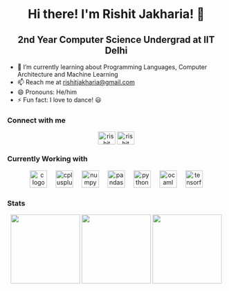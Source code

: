 <h1 align = "center">Hi there! I'm Rishit Jakharia! 👋</h1> 
<h2 align =  "center">2nd Year Computer Science Undergrad at IIT Delhi</h2>

- 🌱 I’m currently learning about Programming Languages, Computer Architecture and Machine Learning
- 📫 Reach me at rishitjakharia@gmail.com
- 😄 Pronouns: He/him
- ⚡ Fun fact: I love to dance! 😃

<h3 align="left">Connect with me</h3>
<div align="center">
  <a href="https://linkedin.com/in/rishit-jakharia/" target="blank"><img align="center" src="https://raw.githubusercontent.com/rahuldkjain/github-profile-readme-generator/master/src/images/icons/Social/linked-in-alt.svg" alt="rishit jakharia" height="30" width="40" /></a>
  <a href="https://www.instagram.com/rishitjakharia_37/" target="blank"><img align="center" src="https://raw.githubusercontent.com/rahuldkjain/github-profile-readme-generator/master/src/images/icons/Social/instagram.svg" alt="rishit jakharia" height="30" width="40" /></a>
</div>

<h3 align="left">Currently Working with</h3>
<div align="center">
  <img src="https://cdn.jsdelivr.net/gh/devicons/devicon/icons/c/c-original.svg" height="40" alt="c logo"  />
  <img width="12" />
  <img src="https://cdn.jsdelivr.net/gh/devicons/devicon/icons/cplusplus/cplusplus-original.svg" height="40" alt="cplusplus logo"  />
  <img width="12" />
  <img src="https://cdn.jsdelivr.net/gh/devicons/devicon/icons/numpy/numpy-original.svg" height="40" alt="numpy logo"  />
  <img width="12" />
  <img src="https://cdn.jsdelivr.net/gh/devicons/devicon/icons/pandas/pandas-original.svg" height="40" alt="pandas logo"  />
  <img width="12" />
  <img src="https://cdn.jsdelivr.net/gh/devicons/devicon/icons/python/python-original.svg" height="40" alt="python logo"  />
  <img width="12" />
  <img src="https://cdn.jsdelivr.net/gh/devicons/devicon/icons/ocaml/ocaml-original.svg" height="40" alt="ocaml logo"  />
  <img width="12" />
  <img src="https://cdn.jsdelivr.net/gh/devicons/devicon/icons/tensorflow/tensorflow-original.svg" height="40" alt="tensorflow logo"  />
</div>

<h3 align="left">Stats</h3>
<div align="center">
  <img src="https://github-readme-stats.vercel.app/api?username=RISHIT7&hide_title=true&show_icons=true&theme=radical&locale=en&hide_border=true" height="160" />
  <img src="https://github-readme-stats.vercel.app/api/top-langs?username=RISHIT7&locale=en&hide_title=true&layout=compact&card_width=320&langs_count=6&theme=radical&hide_border=true" height="160" />
  <img src="https://streak-stats.demolab.com?user=RISHIT7&locale=en&mode=daily&theme=radical&hide_border=true" height="160" />
</div>
